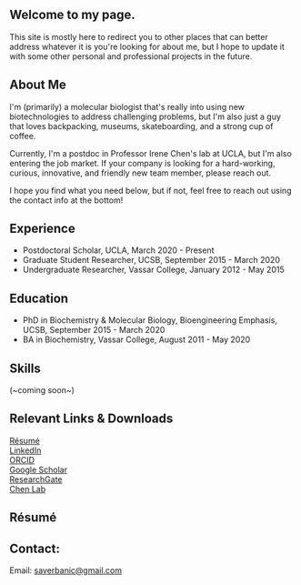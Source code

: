 ## Welcome to my page.

This site is mostly here to redirect you to other places that can better address whatever it is you're looking for about me,
but I hope to update it with some other personal and professional projects in the future.

## About Me
I'm (primarily) a molecular biologist that's really into using new biotechnologies to address challenging problems,
but I'm also just a guy that loves backpacking, museums, skateboarding, and a strong cup of coffee.

Currently, I'm a postdoc in Professor Irene Chen's lab at UCLA, but I'm also entering the job market.
If your company is looking for a hard-working, curious, innovative, and friendly new team member, please reach out.

I hope you find what you need below, but if not, feel free to reach out using the contact info at the bottom!

## Experience
* Postdoctoral Scholar, UCLA, March 2020 - Present
* Graduate Student Researcher, UCSB, September 2015 - March 2020
* Undergraduate Researcher, Vassar College, January 2012 - May 2015

## Education
* PhD in Biochemistry & Molecular Biology, Bioengineering Emphasis, UCSB, September 2015 - March 2020
* BA in Biochemistry, Vassar College, August 2011 - May 2020

## Skills
(~coming soon~)

## Relevant Links & Downloads
[Résumé](https://github.com/sverbanic/sverbanic.github.io/raw/main/assets/verbanic_resume_june_2021.pdf)  
[LinkedIn](https://www.linkedin.com/in/samuel-verbanic/)  
[ORCID](https://orcid.org/0000-0002-6835-6690)  
[Google Scholar](https://scholar.google.com/citations?user=s3YPZREAAAAJ&hl=en)  
[ResearchGate](https://www.researchgate.net/profile/Samuel-Verbanic)  
[Chen Lab](https://research.seas.ucla.edu/irene-chen/)

## Résumé


## Contact: 
Email: saverbanic@gmail.com

